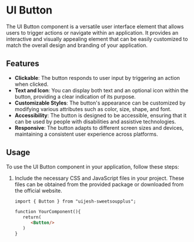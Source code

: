 # UI Button

The UI Button component is a versatile user interface element that allows users to trigger actions or navigate within an application. It provides an interactive and visually appealing element that can be easily customized to match the overall design and branding of your application.

## Features

- **Clickable**: The button responds to user input by triggering an action when clicked.
- **Text and Icon**: You can display both text and an optional icon within the button, providing a clear indication of its purpose.
- **Customizable Styles**: The button's appearance can be customized by modifying various attributes such as color, size, shape, and font.
- **Accessibility**: The button is designed to be accessible, ensuring that it can be used by people with disabilities and assistive technologies.
- **Responsive**: The button adapts to different screen sizes and devices, maintaining a consistent user experience across platforms.

## Usage

To use the UI Button component in your application, follow these steps:

1. Include the necessary CSS and JavaScript files in your project. These files can be obtained from the provided package or downloaded from the official website.

   ```html
   import { Button } from "uijesh-sweetsoupplus";

   function YourComponent(){
      return(
         <Button/>
      )
   }
